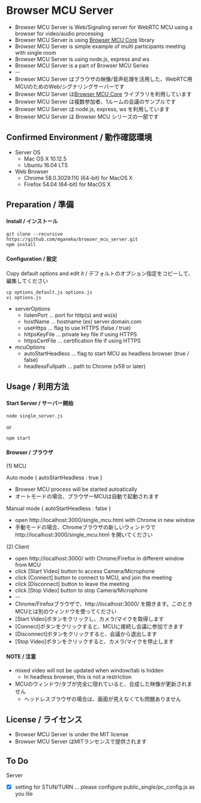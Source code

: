 # Browser MCU Server

* Browser MCU Server is Web/Signaling server for WebRTC MCU using a browser for video/audio processing
* Browser MCU Server is using [Browser MCU Core](https://github.com/mganeko/browser_mcu_core) library 
* Browser MCU Server is simple example of multi participants meeting with single room
* Browser MCU Server is using node.js, express and ws
* Browser MCU Server is a part of Browser MCU Series
* --
* Browser MCU Server はブラウザの映像/音声処理を活用した、WebRTC用MCUのためのWeb/シグナリングサーバーです
* Browser MCU Server は[Browser MCU Core](https://github.com/mganeko/browser_mcu_core) ライブラリを利用しています
* Browser MCU Server は複数参加者、1ルームの会議のサンプルです
* Browser MCU Server は node.js, express, ws を利用しています
* Browser MCU Server は Browser MCU シリーズの一部です

## Confirmed Environment / 動作確認環境

* Server OS
  * Mac OS X 10.12.5
  * Ubuntu 16.04 LTS
* Web Browser
  * Chrome  58.0.3029.110 (64-bit) for MacOS X
  * Firefox 54.04 (64-bit) for MacOS X


## Preparation / 準備

#### Install / インストール

```
git clone --recursive https://github.com/mganeko/browser_mcu_server.git
npm install
```

#### Configuration / 設定

Copy default options and edit it / デフォルトのオプション指定をコピーして、編集してください

```
cp options_default.js options.js
vi options.js
```

* serverOptions
  * listenPort ... port for http(s) and ws(s)
  * hostName ... hostname  (ex) server.domain.com
  * useHttps ... flag to use HTTPS (false / true)
  * httpsKeyFile ... private key file if using HTTPS
  * httpsCertFile ... certification file if using HTTPS
* mcuOptions
  * autoStartHeadless ... flag to start MCU as headless browser (true / false)
  * headlessFullpath ... path to Chrome (v59 or later)


## Usage / 利用方法

#### Start Server / サーバー開始

```
node single_server.js
```

or 

```
npm start
```

#### Browser / ブラウザ

(1) MCU

Auto mode { autoStartHeadless : true }
* Browser MCU process will be started autoatically
* オートモードの場合、ブラウザーMCUは自動で起動されます

Manual mode { autoStartHeadless : false }
* open http://localhost:3000/single_mcu.html with Chrome in new window
* 手動モードの場合、Chromeブラウザの新しいウィンドウで http://localhost:3000/single_mcu.html を開いてください

(2) Client

* open http://localhost:3000/ with Chrome/Firefox in different window from MCU
* click [Start Video] button to access Camera/Microphone
* click [Connect] button to connect to MCU, and join the meeting
* click [Disconnect] button to leave the meeting
* click [Stop Video] button to stop Camera/Microphone
* --
* Chrome/Firefoxブラウザで、http://localhost:3000/ を開きます。このとき MCUとは別のウィンドウを使ってください
* [Start Video]ボタンをクリックし、カメラ/マイクを取得します
* [Connect]ボタンをクリックすると、MCUに接続し会議に参加できます
* [Disconnect]ボタンをクリックすると、会議から退出します
* [Stop Video]ボタンをクリックすると、カメラ/マイクを停止します


#### NOTE / 注意

* mixed video will not be updated when window/tab is hidden
  * In headless browser, this is not a restriction
* MCUのウィンドウ/タブが完全に隠れていると、合成した映像が更新されません
  * ヘッドレスブラウザの場合は、画面が見えなくても問題ありません

## License / ライセンス

* Browser MCU Server is under the MIT license
* Browser MCU Server はMITランセンスで提供されます

## To Do

Server

- [x] setting for STUN/TURN ... please configure public_single/pc_config.js as you lile

